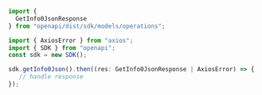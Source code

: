 <!-- Start SDK Example Usage -->
```typescript
import {
  GetInfo0JsonResponse
} from "openapi/dist/sdk/models/operations";

import { AxiosError } from "axios";
import { SDK } from "openapi";
const sdk = new SDK();

sdk.getInfo0Json().then((res: GetInfo0JsonResponse | AxiosError) => {
   // handle response
});
```
<!-- End SDK Example Usage -->